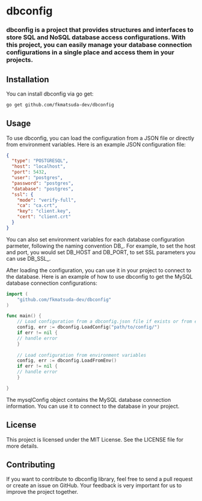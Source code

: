 # dbconfig
### dbconfig is a project that provides structures and interfaces to store SQL and NoSQL database access configurations. With this project, you can easily manage your database connection configurations in a single place and access them in your projects.

## Installation
You can install dbconfig via go get:

```bash
go get github.com/fkmatsuda-dev/dbconfig
```
## Usage
To use dbconfig, you can load the configuration from a JSON file or directly from environment variables. Here is an example JSON configuration file:

```json
{
  "type": "POSTGRESQL",
  "host": "localhost",
  "port": 5432,
  "user": "postgres",
  "password": "postgres",
  "database": "postgres",
  "ssl": {
    "mode": "verify-full",
    "ca": "ca.crt",
    "key": "client.key",
    "cert": "client.crt"
  }
}
```
You can also set environment variables for each database configuration parmeter, following the naming convention DB_<PARAMETER>. For example, to set the host and port, you would set DB_HOST and DB_PORT, to set SSL parameters you can use DB_SSL_<PARAMETER>.

After loading the configuration, you can use it in your project to connect to the database. Here is an example of how to use dbconfig to get the MySQL database connection configurations:

```go
import (
    "github.com/fkmatsuda-dev/dbconfig"
)

func main() {
    // Load configuration from a dbconfig.json file if exists or from environment variables
    config, err := dbconfig.LoadConfig("path/to/config/")
    if err != nil {
    // handle error
    }
    
    // Load configuration from environment variables
    config, err := dbconfig.LoadFromEnv()
    if err != nil {
    // handle error
    }

}
```
The mysqlConfig object contains the MySQL database connection information. You can use it to connect to the database in your project.

## License
This project is licensed under the MIT License. See the LICENSE file for more details.

## Contributing
If you want to contribute to dbconfig library, feel free to send a pull request or create an issue on GitHub. Your feedback is very important for us to improve the project together.

